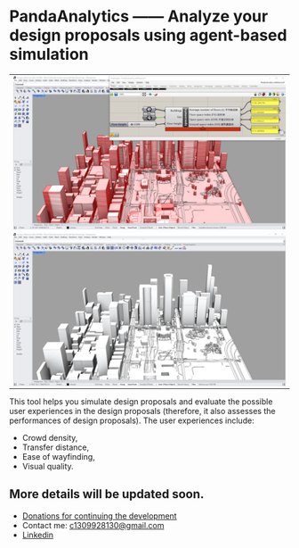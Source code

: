 # PandaAnalytics —— Analyze your design proposals using agent-based simulation


<div align="center">
  <table>
    <tr>
      <!-- Image 1 -->
      <td><img src="pictures/PandaMeasuring.jpg" alt="Image 1" width="1500" style="display: block;"></td>
    </tr>
    <tr>
      <!-- Image 2 -->
      <td><img src="pictures/PandaMeasuring_0.jpg" alt="Image 3" width="1500" style="display: block;"></td>
    </tr>
  </table>
</div>


This tool helps you simulate design proposals and evaluate the possible user experiences in the design proposals (therefore, it also assesses the performances of design proposals). 
The user experiences include:
- Crowd density, 
- Transfer distance, 
- Ease of wayfinding,
- Visual quality.



## More details will be updated soon.

- [Donations for continuing the development](https://github.com/1309928130/donation/tree/main)
- Contact me: c1309928130@gmail.com
- [Linkedin](https://www.linkedin.com/me?trk=p_mwlite_feed-secondary_nav)

